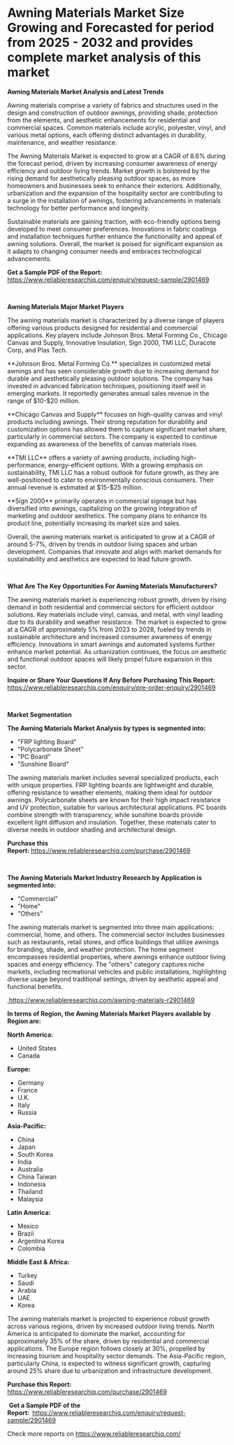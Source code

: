 <p><h1>Awning Materials Market Size Growing and Forecasted for period from 2025 - 2032 and provides complete market analysis of this market</h1></p><p><strong>Awning Materials Market Analysis and Latest Trends</strong></p>
<p><p>Awning materials comprise a variety of fabrics and structures used in the design and construction of outdoor awnings, providing shade, protection from the elements, and aesthetic enhancements for residential and commercial spaces. Common materials include acrylic, polyester, vinyl, and various metal options, each offering distinct advantages in durability, maintenance, and weather resistance.</p><p>The Awning Materials Market is expected to grow at a CAGR of 8.6% during the forecast period, driven by increasing consumer awareness of energy efficiency and outdoor living trends. Market growth is bolstered by the rising demand for aesthetically pleasing outdoor spaces, as more homeowners and businesses seek to enhance their exteriors. Additionally, urbanization and the expansion of the hospitality sector are contributing to a surge in the installation of awnings, fostering advancements in materials technology for better performance and longevity.</p><p>Sustainable materials are gaining traction, with eco-friendly options being developed to meet consumer preferences. Innovations in fabric coatings and installation techniques further enhance the functionality and appeal of awning solutions. Overall, the market is poised for significant expansion as it adapts to changing consumer needs and embraces technological advancements.</p></p>
<p><strong>Get a Sample PDF of the Report:&nbsp;</strong> <a href="https://www.reliableresearchiq.com/enquiry/request-sample/2901469?utm_campaign=3202&utm_medium=2&utm_source=Github&utm_content=ia&utm_term=16032025&utm_id=awning-materials">https://www.reliableresearchiq.com/enquiry/request-sample/2901469</a></p>
<p>&nbsp;</p>
<p><strong>Awning Materials Major Market Players</strong></p>
<p><p>The awning materials market is characterized by a diverse range of players offering various products designed for residential and commercial applications. Key players include Johnson Bros. Metal Forming Co., Chicago Canvas and Supply, Innovative Insulation, Sign 2000, TMI LLC, Duracote Corp, and Plas Tech.</p><p>**Johnson Bros. Metal Forming Co.** specializes in customized metal awnings and has seen considerable growth due to increasing demand for durable and aesthetically pleasing outdoor solutions. The company has invested in advanced fabrication techniques, positioning itself well in emerging markets. It reportedly generates annual sales revenue in the range of $10-$20 million.</p><p>**Chicago Canvas and Supply** focuses on high-quality canvas and vinyl products including awnings. Their strong reputation for durability and customization options has allowed them to capture significant market share, particularly in commercial sectors. The company is expected to continue expanding as awareness of the benefits of canvas materials rises.</p><p>**TMI LLC** offers a variety of awning products, including high-performance, energy-efficient options. With a growing emphasis on sustainability, TMI LLC has a robust outlook for future growth, as they are well-positioned to cater to environmentally conscious consumers. Their annual revenue is estimated at $15-$25 million.</p><p>**Sign 2000** primarily operates in commercial signage but has diversified into awnings, capitalizing on the growing integration of marketing and outdoor aesthetics. The company plans to enhance its product line, potentially increasing its market size and sales.</p><p>Overall, the awning materials market is anticipated to grow at a CAGR of around 5-7%, driven by trends in outdoor living spaces and urban development. Companies that innovate and align with market demands for sustainability and aesthetics are expected to lead future growth.</p></p>
<p>&nbsp;</p>
<p><strong>What Are The Key Opportunities For Awning Materials Manufacturers?</strong></p>
<p><p>The awning materials market is experiencing robust growth, driven by rising demand in both residential and commercial sectors for efficient outdoor solutions. Key materials include vinyl, canvas, and metal, with vinyl leading due to its durability and weather resistance. The market is expected to grow at a CAGR of approximately 5% from 2023 to 2028, fueled by trends in sustainable architecture and increased consumer awareness of energy efficiency. Innovations in smart awnings and automated systems further enhance market potential. As urbanization continues, the focus on aesthetic and functional outdoor spaces will likely propel future expansion in this sector.</p></p>
<p><strong>Inquire or Share Your Questions If Any Before Purchasing This Report:</strong> <a href="https://www.reliableresearchiq.com/enquiry/pre-order-enquiry/2901469?utm_campaign=3202&utm_medium=2&utm_source=Github&utm_content=ia&utm_term=16032025&utm_id=awning-materials">https://www.reliableresearchiq.com/enquiry/pre-order-enquiry/2901469</a></p>
<p>&nbsp;</p>
<p><strong>Market Segmentation</strong></p>
<p><strong>The Awning Materials Market Analysis by types is segmented into:</strong></p>
<p><ul><li>"FRP lighting Board"</li><li>"Polycarbonate Sheet"</li><li>"PC Board"</li><li>"Sunshine Board"</li></ul></p>
<p><p>The awning materials market includes several specialized products, each with unique properties. FRP lighting boards are lightweight and durable, offering resistance to weather elements, making them ideal for outdoor awnings. Polycarbonate sheets are known for their high impact resistance and UV protection, suitable for various architectural applications. PC boards combine strength with transparency, while sunshine boards provide excellent light diffusion and insulation. Together, these materials cater to diverse needs in outdoor shading and architectural design.</p></p>
<p><strong>Purchase this Report:&nbsp;</strong><a href="https://www.reliableresearchiq.com/purchase/2901469?utm_campaign=3202&utm_medium=2&utm_source=Github&utm_content=ia&utm_term=16032025&utm_id=awning-materials">https://www.reliableresearchiq.com/purchase/2901469</a></p>
<p>&nbsp;</p>
<p><strong>The Awning Materials Market Industry Research by Application is segmented into:</strong></p>
<p><ul><li>"Commercial"</li><li>"Home"</li><li>"Others"</li></ul></p>
<p><p>The awning materials market is segmented into three main applications: commercial, home, and others. The commercial sector includes businesses such as restaurants, retail stores, and office buildings that utilize awnings for branding, shade, and weather protection. The home segment encompasses residential properties, where awnings enhance outdoor living spaces and energy efficiency. The "others" category captures niche markets, including recreational vehicles and public installations, highlighting diverse usage beyond traditional settings, driven by aesthetic appeal and functional benefits.</p></p>
<p><a href="https://www.reliableresearchiq.com/awning-materials-r2901469?utm_campaign=3202&utm_medium=2&utm_source=Github&utm_content=ia&utm_term=16032025&utm_id=awning-materials">&nbsp;https://www.reliableresearchiq.com/awning-materials-r2901469</a></p>
<p><strong>In terms of Region, the Awning Materials Market Players available by Region are:</strong></p>
<p>
    <p> <strong> North America: </strong>
        <ul>
            <li>United States</li>
            <li>Canada</li>
        </ul>
        </p> 
    <p> <strong> Europe: </strong>
        <ul>
            <li>Germany</li>
            <li>France</li>
            <li>U.K.</li>
            <li>Italy</li>
            <li>Russia</li>
        </ul>
        </p> 
    <p> <strong> Asia-Pacific: </strong>
        <ul>
            <li>China</li>
            <li>Japan</li>
            <li>South Korea</li>
            <li>India</li>
            <li>Australia</li>
            <li>China Taiwan</li>
            <li>Indonesia</li>
            <li>Thailand</li>
            <li>Malaysia</li>
        </ul>
        </p> 
    <p> <strong> Latin America: </strong>
        <ul>
            <li>Mexico</li>
            <li>Brazil</li>
            <li>Argentina Korea</li>
            <li>Colombia</li>
        </ul>
        </p> 
    <p> <strong> Middle East & Africa: </strong>
        <ul>
            <li>Turkey</li>
            <li>Saudi</li>
            <li>Arabia</li>
            <li>UAE</li>
            <li>Korea</li>
        </ul>
    </p>
    </p>
<p><p>The awning materials market is projected to experience robust growth across various regions, driven by increased outdoor living trends. North America is anticipated to dominate the market, accounting for approximately 35% of the share, driven by residential and commercial applications. The Europe region follows closely at 30%, propelled by increasing tourism and hospitality sector demands. The Asia-Pacific region, particularly China, is expected to witness significant growth, capturing around 25% share due to urbanization and infrastructure development.</p></p>
<p><strong>Purchase this Report: </strong><a href="https://www.reliableresearchiq.com/purchase/2901469?utm_campaign=3202&utm_medium=2&utm_source=Github&utm_content=ia&utm_term=16032025&utm_id=awning-materials">https://www.reliableresearchiq.com/purchase/2901469</a></p>
<p>&nbsp;<strong>Get a Sample PDF of the Report:&nbsp;&nbsp;</strong><a href="https://www.reliableresearchiq.com/enquiry/request-sample/2901469?utm_campaign=3202&utm_medium=2&utm_source=Github&utm_content=ia&utm_term=16032025&utm_id=awning-materials">https://www.reliableresearchiq.com/enquiry/request-sample/2901469</a></p>
<p><strong></strong></p>
<p>Check more reports on <a href="https://www.reliableresearchiq.com/?utm_campaign=3202&utm_medium=2&utm_source=Github&utm_content=ia&utm_term=16032025&utm_id=awning-materials">https://www.reliableresearchiq.com/</a></p>